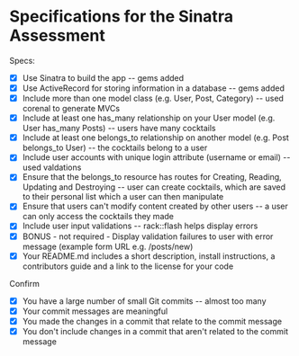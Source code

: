 # Specifications for the Sinatra Assessment

Specs:
- [x] Use Sinatra to build the app -- gems added
- [x] Use ActiveRecord for storing information in a database -- gems added
- [x] Include more than one model class (e.g. User, Post, Category) -- used corenal to generate MVCs
- [x] Include at least one has_many relationship on your User model (e.g. User has_many Posts) -- users have many cocktails
- [x] Include at least one belongs_to relationship on another model (e.g. Post belongs_to User) -- the cocktails belong to a user
- [x] Include user accounts with unique login attribute (username or email) -- used valdations
- [x] Ensure that the belongs_to resource has routes for Creating, Reading, Updating and Destroying -- user can create cocktails, which are saved to their personal list which a user can then manipulate
- [x] Ensure that users can't modify content created by other users -- a user can only access the cocktails they made
- [x] Include user input validations -- rack::flash helps display errors
- [x] BONUS - not required - Display validation failures to user with error message (example form URL e.g. /posts/new)
- [x] Your README.md includes a short description, install instructions, a contributors guide and a link to the license for your code

Confirm
- [x] You have a large number of small Git commits -- almost too many
- [x] Your commit messages are meaningful
- [x] You made the changes in a commit that relate to the commit message
- [x] You don't include changes in a commit that aren't related to the commit message